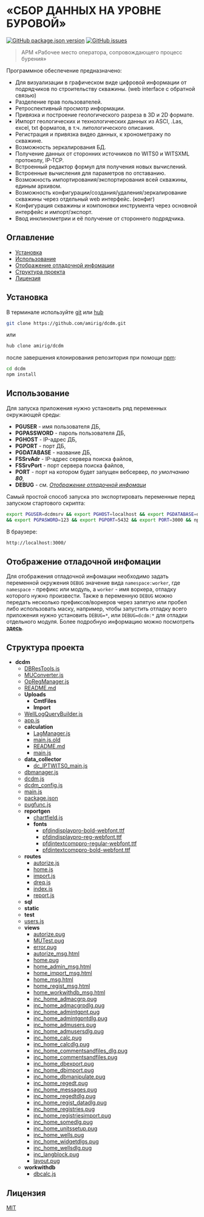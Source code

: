 # «СБОР ДАННЫХ НА УРОВНЕ БУРОВОЙ»
[![GitHub package.json version](https://img.shields.io/github/package-json/v/n19htz/readme-dcdm.svg)](https://github.com/n19htz/readme-dcdm/blob/master/package.json)
[![GitHub issues](https://img.shields.io/github/issues/n19htz/readme-dcdm.svg)](https://github.com/n19htz/readme-dcdm/issues)
> АРМ «Рабочее место оператора, сопровождающего процесс бурения»

Программное обеспечение предназначено:
 * Для визуализации в графическом виде цифровой информации от подрядчиков по строительству скважины. (web interface c обратной связью)
 * Разделение прав пользователей.
 * Ретроспективный просмотр информации.
 * Привязка и построение геологического разреза в 3D и 2D формате.
 * Импорт геологических и технологических данных из ASCI, .Las, excel, txt форматов, в т.ч. литологического описания.
 * Регистрация и привязка видео данных, к хронометражу по скважине.
 * Возможность зеркалирования БД.
 * Получение данных от сторонних источников по WITS0 и WITSXML протоколу, IP-TCP.
 * Встроенный редактор формул для получения новых вычислений.
 * Встроенные вычисления для параметров по отставанию.
 * Возможность импортирования/экспортирования всей скважины, единым архивом.
 * Возможность конфигурации/создания/удаления/зеркалирование скважины через отдельный web интерфейс. (конфиг)
 * Конфигурация скважины и компоновки инструмента через основной интерфейс и импорт/экспорт.
 * Ввод инклинометрии и её получение от стороннего подрядчика.

## Оглавление
- [Установка](#установка)
- [Использование](#использование)
- [Отображение отладочной инфомации](#отображение-отладочной-инфомации)
- [Структура проекта](#структура-проекта)
- [Лицензия](#лицензия)

## Установка
В терминале используйте [git](https://git-scm.com) или [hub](https://hub.github.com)

```bash
git clone https://github.com/amirig/dcdm.git
```
или
```bash
hub clone amirig/dcdm
```
после завершения клонирования репозитория при помощи [npm](https://docs.npmjs.com):

```bash
cd dcdm
npm install
```

## Использование
Для запуска приложения нужно установить ряд переменных окружающей среды:
- **PGUSER** - имя пользователя ДБ,
- **PGPASSWORD** - пароль пользователя ДБ,
- **PGHOST** - IP-адрес ДБ,
- **PGPORT** - порт ДБ,
- **PGDATABASE** - название ДБ,
- **FSSrvAdr** - IP-адрес сервера поиска файлов,
- **FSSrvPort** - порт сервера поиска файлов,
- **PORT** - порт на котором будет запущен вебсервер, _по умолчанию **80**_,
- **DEBUG** - см. _[Отображение отладочной инфомаци](#отображение-отладочной-инфомации)_

Самый простой способ запуска это экспортировать переменные перед запуском стартового скрипта:
```bash
export PGUSER=dcdmsrv && export PGHOST=localhost && export PGDATABASE=dcdm
&& export PGPASWORD=123 && export PGPORT=5432 && export PORT=3000 && npm run start
```

В браузере:
```bash
http://localhost:3000/
```

## Отображение отладочной инфомации
Для отображения отладочной инфомации необходимо задать 
переменной окружения `DEBUG` значение вида `namespace:worker`, где `namespace` - 
префикс или модуль, a `worker` - имя воркера, отладку которого нужно произвести. Также в переменную `DEBUG` можно передать 
несколько префиксов/воркеров
через запятую или пробел либо использовать маску, например, чтобы запустить отладку всего приложения
нужно установить `DEBUG=*`, или `DEBUG=dcdm:*` для отладки отдельного модуля. Более подробную информацию можно посмотреть **[здесь](https://github.com/visionmedia/debug)**.

## Структура проекта
- __dcdm__
  - [DBResTools.js](dcdm/DBResTools.js)
  - [MUConverter.js](dcdm/MUConverter.js)
  - [OpRegManager.js](dcdm/OpRegManager.js)
  - [README.md](dcdm/README.md)
  - __Uploads__
    - __CmtFiles__
    - __Import__
  - [WellLogQueryBuilder.js](dcdm/WellLogQueryBuilder.js)
  - [app.js](dcdm/app.js)
  - __calculation__
    - [LagManager.js](dcdm/calculation/LagManager.js)
    - [main.js.old](dcdm/calculation/main.js.old)
    - [README.md](dcdm/calculation/README.md)
    - [main.js](dcdm/calculation/main.js)
  - __data_collector__
    - [dc_IPTWITS0_main.js](dcdm/data_collector/dc_IPTWITS0_main.js)
  - [dbmanager.js](dcdm/dbmanager.js)
  - [dcdm.js](dcdm/dcdm.js)
  - [dcdm_config.js](dcdm/dcdm_config.js)
  - [main.js](dcdm/main.js)
  - [package.json](dcdm/package.json)
  - [pugfunc.js](dcdm/pugfunc.js)
  - __reportgen__
    - [chartfield.js](dcdm/reportgen/chartfield.js)
    - __fonts__
      - [pfdindisplaypro-bold-webfont.ttf](dcdm/reportgen/fonts/pfdindisplaypro-bold-webfont.ttf)
      - [pfdindisplaypro-reg-webfont.ttf](dcdm/reportgen/fonts/pfdindisplaypro-reg-webfont.ttf)
      - [pfdintextcomppro-regular-webfont.ttf](dcdm/reportgen/fonts/pfdintextcomppro-regular-webfont.ttf)
      - [pfdintextcomppro-bold-webfont.ttf](dcdm/reportgen/fonts/pfdintextcomppro-bold-webfont.ttf)
  - __routes__
    - [autorize.js](dcdm/routes/autorize.js)
    - [home.js](dcdm/routes/home.js)
    - [import.js](dcdm/routes/import.js)
    - [dreq.js](dcdm/routes/dreq.js)
    - [index.js](dcdm/routes/index.js)
    - [report.js](dcdm/routes/report.js)
  - __sql__
  - __static__
  - __test__
  - [users.js](dcdm/users.js)
  - __views__
    - [autorize.pug](dcdm/views/autorize.pug)
    - [MUTest.pug](dcdm/views/MUTest.pug)
    - [error.pug](dcdm/views/error.pug)
    - [autorize_msg.html](dcdm/views/autorize_msg.html)
    - [home.pug](dcdm/views/home.pug)
    - [home_admin_msg.html](dcdm/views/home_admin_msg.html)
    - [home_import_msg.html](dcdm/views/home_import_msg.html)
    - [home_msg.html](dcdm/views/home_msg.html)
    - [home_regist_msg.html](dcdm/views/home_regist_msg.html)
    - [home_workwithdb_msg.html](dcdm/views/home_workwithdb_msg.html)
    - [inc_home_admacgrp.pug](dcdm/views/inc_home_admacgrp.pug)
    - [inc_home_admacgrpdlg.pug](dcdm/views/inc_home_admacgrpdlg.pug)
    - [inc_home_admintgpnt.pug](dcdm/views/inc_home_admintgpnt.pug)
    - [inc_home_admintgpntdlg.pug](dcdm/views/inc_home_admintgpntdlg.pug)
    - [inc_home_admusers.pug](dcdm/views/inc_home_admusers.pug)
    - [inc_home_admusersdlg.pug](dcdm/views/inc_home_admusersdlg.pug)
    - [inc_home_calc.pug](dcdm/views/inc_home_calc.pug)
    - [inc_home_calcdlg.pug](dcdm/views/inc_home_calcdlg.pug)
    - [inc_home_commentsandfiles_dlg.pug](dcdm/views/inc_home_commentsandfiles_dlg.pug)
    - [inc_home_commentsandfiles.pug](dcdm/views/inc_home_commentsandfiles.pug)
    - [inc_home_dbexport.pug](dcdm/views/inc_home_dbexport.pug)
    - [inc_home_dbimport.pug](dcdm/views/inc_home_dbimport.pug)
    - [inc_home_dbmanipulate.pug](dcdm/views/inc_home_dbmanipulate.pug)
    - [inc_home_regedt.pug](dcdm/views/inc_home_regedt.pug)
    - [inc_home_messages.pug](dcdm/views/inc_home_messages.pug)
    - [inc_home_regedtdlg.pug](dcdm/views/inc_home_regedtdlg.pug)
    - [inc_home_regist_datadlg.pug](dcdm/views/inc_home_regist_datadlg.pug)
    - [inc_home_registries.pug](dcdm/views/inc_home_registries.pug)
    - [inc_home_registriesimport.pug](dcdm/views/inc_home_registriesimport.pug)
    - [inc_home_somedlg.pug](dcdm/views/inc_home_somedlg.pug)
    - [inc_home_unitssetup.pug](dcdm/views/inc_home_unitssetup.pug)
    - [inc_home_wells.pug](dcdm/views/inc_home_wells.pug)
    - [inc_home_widgetdlgs.pug](dcdm/views/inc_home_widgetdlgs.pug)
    - [inc_home_wellsdlg.pug](dcdm/views/inc_home_wellsdlg.pug)
    - [inc_langblock.pug](dcdm/views/inc_langblock.pug)
    - [layout.pug](dcdm/views/layout.pug)
  - __workwithdb__
    - [dbcalc.js](dcdm/workwithdb/dbcalc.js)

## Лицензия
[MIT](https://choosealicense.com/licenses/mit/)
